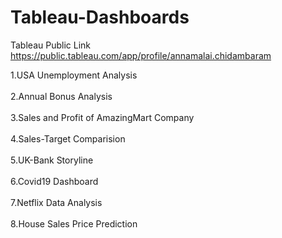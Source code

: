 # Tableau-Dashboards
Tableau Public Link
https://public.tableau.com/app/profile/annamalai.chidambaram

1.USA Unemployment Analysis  <br>                                                                                                                                              
2.Annual Bonus Analysis <br>                                                                                                                                                   
3.Sales and Profit of AmazingMart Company   <br>                                                                                                                               
4.Sales-Target Comparision   <br>                                                                                                                                             
5.UK-Bank Storyline  <br>                                                                                                                                                      
6.Covid19 Dashboard   <br>                                                                                                                                                     
7.Netflix Data Analysis   <br>                                                                                                                                                 
8.House Sales Price Prediction<br> 
